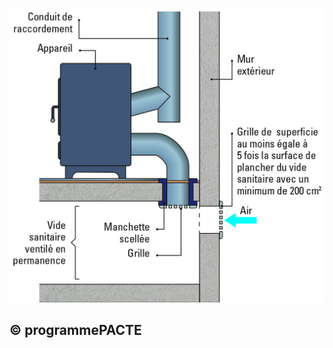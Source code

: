 ![](<images/Appareil de chauffage divisé à bûches - Amenée d'air comburant - 20/_page_0_Figure_0.jpeg>)

## © programmePACTE